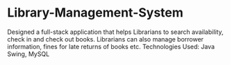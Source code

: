 # Library-Management-System
Designed a full-stack application that helps Librarians to search availability, check in and check out books. Librarians can also manage borrower information, fines for late returns of books etc. Technologies Used: Java Swing, MySQL
